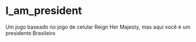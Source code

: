 # I_am_president
Um jogo baseado no jogo de celular Reign Her Majesty, mas aqui você é um presidente Brasileiro
